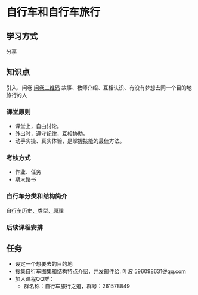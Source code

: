 # 自行车和自行车旅行

## 学习方式
分享
## 知识点
引入、问卷
[问卷二维码](./images/zbt-surevy-qrcode.png)
故事、教师介绍、互相认识、有没有梦想去同一个目的地旅行的人
### 课堂原则
* 课堂上，自由讨论。
* 外出时，遵守纪律，互相协助。
* 动手实操、真实体验，是掌握技能的最佳方法。
### 考核方式
* 作业、任务
* 期末路书
### 自行车分类和结构简介
[自行车历史、类型、原理](https://en.wikipedia.org/wiki/Bicycle)

### 后续课程安排

## 任务
- 设定一个想要去的目的地
- 搜集自行车图集和结构特点介绍，并发邮件给: 叶波 596098631@qq.com
- 加入课程QQ群：
  * 群名称：自行车旅行之道，群号：261578849
